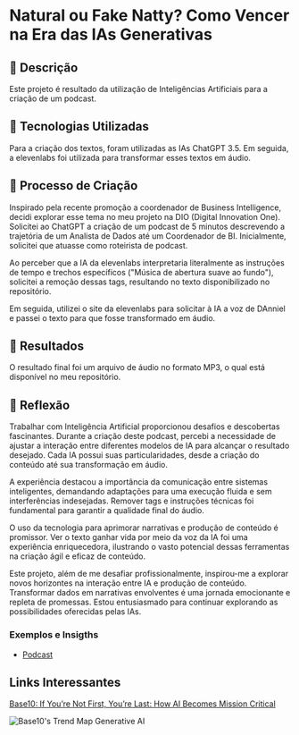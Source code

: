 # Natural ou Fake Natty? Como Vencer na Era das IAs Generativas

## 📒 Descrição
Este projeto é resultado da utilização de Inteligências Artificiais para a criação de um podcast.

## 🤖 Tecnologias Utilizadas
Para a criação dos textos, foram utilizadas as IAs ChatGPT 3.5. Em seguida, a elevenlabs foi utilizada para transformar esses textos em áudio.

## 🧐 Processo de Criação
Inspirado pela recente promoção a coordenador de Business Intelligence, decidi explorar esse tema no meu projeto na DIO (Digital Innovation One). Solicitei ao ChatGPT a criação de um podcast de 5 minutos descrevendo a trajetória de um Analista de Dados até um Coordenador de BI. Inicialmente, solicitei que atuasse como roteirista de podcast.

Ao perceber que a IA da elevenlabs interpretaria literalmente as instruções de tempo e trechos específicos ("Música de abertura suave ao fundo"), solicitei a remoção dessas tags, resultando no texto disponibilizado no repositório.

Em seguida, utilizei o site da elevenlabs para solicitar à IA a voz de DAnniel e passei o texto para que fosse transformado em áudio.

## 🚀 Resultados
O resultado final foi um arquivo de áudio no formato MP3, o qual está disponível no meu repositório.

## 💭 Reflexão
Trabalhar com Inteligência Artificial proporcionou desafios e descobertas fascinantes. Durante a criação deste podcast, percebi a necessidade de ajustar a interação entre diferentes modelos de IA para alcançar o resultado desejado. Cada IA possui suas particularidades, desde a criação do conteúdo até sua transformação em áudio.

A experiência destacou a importância da comunicação entre sistemas inteligentes, demandando adaptações para uma execução fluida e sem interferências indesejadas. Remover tags e instruções técnicas foi fundamental para garantir a qualidade final do áudio.

O uso da tecnologia para aprimorar narrativas e produção de conteúdo é promissor. Ver o texto ganhar vida por meio da voz da IA foi uma experiência enriquecedora, ilustrando o vasto potencial dessas ferramentas na criação ágil e eficaz de conteúdo.

Este projeto, além de me desafiar profissionalmente, inspirou-me a explorar novos horizontes na interação entre IA e produção de conteúdo. Transformar dados em narrativas envolventes é uma jornada emocionante e repleta de promessas. Estou entusiasmado para continuar explorando as possibilidades oferecidas pelas IAs.

### Exemplos e Insigths
- [Podcast](/PODCAST.mp3)

## Links Interessantes

[Base10: If You’re Not First, You’re Last: How AI Becomes Mission Critical](https://base10.vc/post/generative-ai-mission-critical/)

![Base10's Trend Map Generative AI](https://github.com/digitalinnovationone/lab-natty-or-not/assets/730492/f4df26e8-f8f7-4419-8252-c69d73ea930c)
